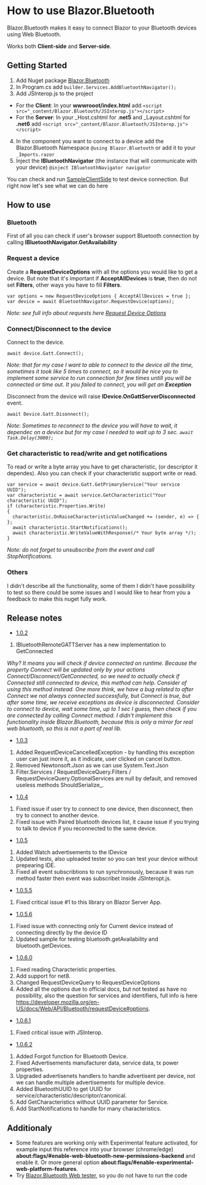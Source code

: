 # How to use Blazor.Bluetooth

Blazor.Bluetooth makes it easy to connect Blazor to your Bluetooth devices using Web Bluetooth.

Works both **Client-side** and **Server-side**.

## Getting Started

1. Add Nuget package [Blazor.Bluetooth](https://www.nuget.org/packages/Blazor.Bluetooth)
2. In Program.cs add ```builder.Services.AddBluetoothNavigator();```
3. Add JSInterop.js to the project

- For the **Client**: In your **wwwrooot/index.html** add ```<script src="_content/Blazor.Bluetooth/JSInterop.js"></script>```
- For the **Server**: In your _Host.cshtml for .**net5** and _Layout.cshtml for **.net6** add ```<script src="_content/Blazor.Bluetooth/JSInterop.js"></script>```

4. In the component you want to connect to a device add the Blazor.Bluetooth Namespace ```@using Blazor.Bluetooth``` or add it to your ```_Imports.razor```
5. Inject the **IBluetoothNavigator** (the instance that will communicate with your device) ```@inject IBluetoothNavigator navigator```

You can check and run [SampleClientSide](https://github.com/valerii-sovytskyi/Blazor.Bluetooth/tree/master/SampleClientSide) to test device connection.
But right now let's see what we can do here

## How to use

### Bluetooth

First of all you can check if user's browser support Bluetooth connection by calling **IBluetoothNavigator.GetAvailability**

### Request a device

Create a **RequestDeviceOptions** with all the options you would like to get a device. But note that it's important if **AcceptAllDevices** is **true**, then do not set **Filters**, other ways you have to fill **Filters**.

```
var options = new RequestDeviceOptions { AcceptAllDevices = true };
var device = await BluetoothNavigator.RequestDevice(options);
```

_Note: see full info about requests here [Request Device Options](https://developer.mozilla.org/en-US/docs/Web/API/Bluetooth/requestDevice#options)_

### Connect/Disconnect to the device

Connect to the device.

```await device.Gatt.Connect();```

_Note: that for my case I want to able to connect to the device all the time, sometimes it took like 5 times to connect, so it would be nice you to implement some service to run connection for few times untill you will be connected or time out. It you failed to connect, you will get an **Exception**_

Disconnect from the device will raise **IDevice.OnGattServerDisconnected** event.

```await Device.Gatt.Disonnect();```

_Note: Sometimes to reconnect to the device you will have to wait, it dependec on a device but for my case I needed to wait up to 3 sec. ```await Task.Delay(3000);```_

### Get characteristic to read/write and get notifications

To read or write a byte array you have to get characteristic, (or descriptor it dependes). Also you can check if your characteristic support write or read.

```
var service = await device.Gatt.GetPrimaryService("Your service UUID");
var characteristic = await service.GetCharacteristic("Your characteristic UUID");
if (characteristic.Properties.Write)
{
  characteristic.OnRaiseCharacteristicValueChanged += (sender, e) => { };
  await characteristic.StartNotifications();
  await characteristic.WriteValueWithResponse(/* Your byte array */);
}
```

_Note: do not forget to unsubscribe from the event and call StopNotifications._

### Others

I didn't describe all the functionality, some of them I didn't have possibility to test so there could be some issues and I would like to hear from you a feedback to make this nuget fully work.

## Release notes

- [1.0.2](https://www.nuget.org/packages/Blazor.Bluetooth/1.0.2)
1. IBluetoothRemoteGATTServer has a new implementation to GetConnected
 
_Why? It means you will check if device connected on runtime. Because the property Connect will be updated only by your actions Connect/Disconnect/GetConnected, so we need to actually check if Connected still connected to device, this method can help. Consider of using this method instead. One more think, we have a bug related to after Connect we not always connected successfully, but Connect is true, but after some time, we receive exceptions as device is disconnected. Consider to connect to device, wait some time, up to 1 sec I guess, then check if you are connected by calling Connect method. I didn't implement this functionality inside Blazor.Bluetooth, because this is only a mirror for real web bluetooth, so this is not a part of real lib._

- [1.0.3](https://www.nuget.org/packages/Blazor.Bluetooth/1.0.3)
1. Added RequestDeviceCancelledException - by handling this exception user can just inore it, as it indicate, user clicked on cancel button.
2. Removed Newtonsoft.Json as we can use System.Text.Json
3. Filter.Services / RequestDeviceQuery.Filters / RequestDeviceQuery.OptionalServices are null by default, and removed useless methods ShouldSerialize_.

- [1.0.4](https://www.nuget.org/packages/Blazor.Bluetooth/1.0.4)
1. Fixed issue if user try to connect to one device, then disconnect, then try to connect to another device.
2. Fixed issue with Paired bluetooth devices list, it cause issue if you trying to talk to device if you reconnected to the same device.

- [1.0.5](https://www.nuget.org/packages/Blazor.Bluetooth/1.0.5)
1. Added Watch advertisements to the IDevice
2. Updated tests, also uploaded tester so you can test your device without prepearing IDE.
3. Fixed all event subscribtions to run synchronously, because it was run method faster then event was subscribet inside JSInteropt.js.

- [1.0.5.5](https://www.nuget.org/packages/Blazor.Bluetooth/1.0.5.5)
1. Fixed critical issue #1 to this library on Blazor Server App.

- [1.0.5.6](https://www.nuget.org/packages/Blazor.Bluetooth/1.0.5.6)
1. Fixed issue with connecting only for Current device instead of connecting directly by the device ID
2. Updated sample for testing bluetooth.getAvailability and bluetooth.getDevices.

- [1.0.6.0](https://www.nuget.org/packages/Blazor.Bluetooth/1.0.6.0)

1. Fixed reading Characteristic properties.
2. Add support for net8. 
3. Changed RequestDeviceQuery to RequestDeviceOptions
4. Added all the options due to official docs, but not tested as have no possibility, also the question for services and identifiers, full info is here https://developer.mozilla.org/en-US/docs/Web/API/Bluetooth/requestDevice#options.

- [1.0.6.1](https://www.nuget.org/packages/Blazor.Bluetooth/1.0.6.1)

1. Fixed critical issue with JSInterop.

- [1.0.6.2](https://www.nuget.org/packages/Blazor.Bluetooth/1.0.6.2)

1. Added Forgot function for Bluetooth Device.
2. Fixed Advertisements manufacturer data, service data, tx power properties.
3. Upgraded advertisenets handlers to handle advertisent per device, not we can handle multiple advertisements for multiple device.
4. Added BluetoothUUID to get UUID for service/characteristic/descriptor/canonical.
5. Add GetCharacteristics without UUID parameter for Service.
6. Add StartNotifications to handle for many characteristics.

## Additionaly

- Some features are working only with Experimental feature activated, for example input this reference into your browser (chrome/edge) **about:flags/#enable-web-bluetooth-new-permissions-backend** and enable it. Or more general option **about:flags/#enable-experimental-web-platform-features**.
- Try [Blazor.Bluetooth Web tester](https://blazorbluetooth.azurewebsites.net/), so you do not have to run the code
